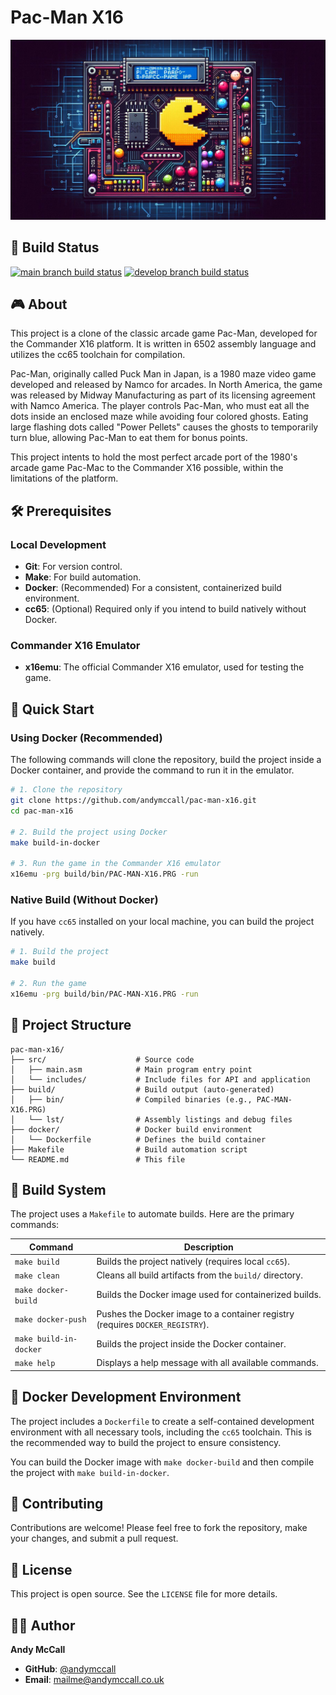 # Pac-Man X16

![Pac-Man](https://github.com/andymccall/pac-man/blob/main/assets/header.jpg?raw=true)

## 🚦 Build Status

[![main branch build status](https://img.shields.io/github/actions/workflow/status/andymccall/pac-man-x16/ci.yml?branch=main&label=main)](https://github.com/andymccall/pac-man-x16/actions/workflows/ci.yml)
[![develop branch build status](https://img.shields.io/github/actions/workflow/status/andymccall/pac-man-x16/ci.yml?branch=develop&label=develop)](https://github.com/andymccall/pac-man-x16/actions/workflows/ci.yml)

## 🎮 About

This project is a clone of the classic arcade game Pac-Man, developed for the Commander X16 platform. It is written in 6502 assembly language and utilizes the cc65 toolchain for compilation.

Pac-Man, originally called Puck Man in Japan, is a 1980 maze video game developed and released by Namco for arcades. In North America, the game was released by Midway Manufacturing as part of its licensing agreement with Namco America. The player controls Pac-Man, who must eat all the dots inside an enclosed maze while avoiding four colored ghosts. Eating large flashing dots called "Power Pellets" causes the ghosts to temporarily turn blue, allowing Pac-Man to eat them for bonus points.

This project intents to hold the most perfect arcade port of the 1980's arcade game Pac-Mac to the Commander X16 possible, within the limitations of the platform.

## 🛠️ Prerequisites

### Local Development
- **Git**: For version control.
- **Make**: For build automation.
- **Docker**: (Recommended) For a consistent, containerized build environment.
- **cc65**: (Optional) Required only if you intend to build natively without Docker.

### Commander X16 Emulator
- **x16emu**: The official Commander X16 emulator, used for testing the game.

## 🚀 Quick Start

### Using Docker (Recommended)
The following commands will clone the repository, build the project inside a Docker container, and provide the command to run it in the emulator.

```bash
# 1. Clone the repository
git clone https://github.com/andymccall/pac-man-x16.git
cd pac-man-x16

# 2. Build the project using Docker
make build-in-docker

# 3. Run the game in the Commander X16 emulator
x16emu -prg build/bin/PAC-MAN-X16.PRG -run
```

### Native Build (Without Docker)
If you have `cc65` installed on your local machine, you can build the project natively.

```bash
# 1. Build the project
make build

# 2. Run the game
x16emu -prg build/bin/PAC-MAN-X16.PRG -run
```

## 📁 Project Structure

```
pac-man-x16/
├── src/                    # Source code
│   ├── main.asm            # Main program entry point
│   └── includes/           # Include files for API and application
├── build/                  # Build output (auto-generated)
│   ├── bin/                # Compiled binaries (e.g., PAC-MAN-X16.PRG)
│   └── lst/                # Assembly listings and debug files
├── docker/                 # Docker build environment
│   └── Dockerfile          # Defines the build container
├── Makefile                # Build automation script
└── README.md               # This file
```

## 🔨 Build System

The project uses a `Makefile` to automate builds. Here are the primary commands:

| Command           | Description                                                                  |
|-------------------|------------------------------------------------------------------------------|
| `make build`      | Builds the project natively (requires local `cc65`).                         |
| `make clean`      | Cleans all build artifacts from the `build/` directory.                      |
| `make docker-build` | Builds the Docker image used for containerized builds.                       |
| `make docker-push`| Pushes the Docker image to a container registry (requires `DOCKER_REGISTRY`).|
| `make build-in-docker` | Builds the project inside the Docker container.                              |
| `make help`       | Displays a help message with all available commands.                         |


## 🐳 Docker Development Environment

The project includes a `Dockerfile` to create a self-contained development environment with all necessary tools, including the `cc65` toolchain. This is the recommended way to build the project to ensure consistency.

You can build the Docker image with `make docker-build` and then compile the project with `make build-in-docker`.

## 🤝 Contributing

Contributions are welcome! Please feel free to fork the repository, make your changes, and submit a pull request.

## 📄 License

This project is open source. See the `LICENSE` file for more details.

## 👨‍💻 Author

**Andy McCall**
- **GitHub**: [@andymccall](https://github.com/andymccall)
- **Email**: mailme@andymccall.co.uk
